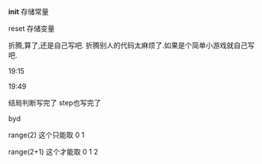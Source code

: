 


__init__ 存储常量

reset 存储变量




折腾,算了,还是自己写吧.
折腾别人的代码太麻烦了.如果是个简单小游戏就自己写吧.



19:15


19:49

结局判断写完了
step也写完了



byd

range(2)
这个只能取 0  1

range(2+1)
这个才能取 0 1 2 